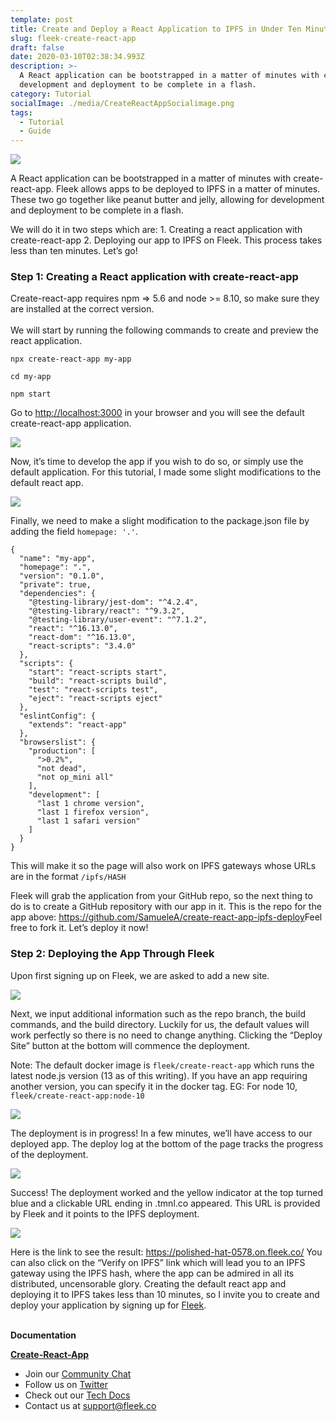 ```yaml
---
template: post
title: Create and Deploy a React Application to IPFS in Under Ten Minutes
slug: fleek-create-react-app
draft: false
date: 2020-03-10T02:38:34.993Z
description: >-
  A React application can be bootstrapped in a matter of minutes with create-react-app. Fleek allows apps to be deployed to IPFS in a matter of minutes. These two go together like peanut butter and jelly, allowing for
  development and deployment to be complete in a flash.
category: Tutorial
socialImage: ./media/CreateReactAppSocialimage.png
tags:
  - Tutorial
  - Guide
---
```

![](./media/CreateReactAppSocialimage.png)

A React application can be bootstrapped in a matter of minutes with create-react-app. Fleek allows apps to be deployed to IPFS in a matter of minutes. These two go together like peanut butter and jelly, allowing for development and deployment to be complete in a flash.

We will do it in two steps which are: 1. Creating a react application with create-react-app 2. Deploying our app to IPFS on Fleek. This process takes less than ten minutes. Let’s go!

### Step 1: Creating a React application with create-react-app

Create-react-app requires npm => 5.6 and node >= 8.10, so make sure they are installed at the correct version.\
\
We will start by running the following commands to create and preview the react application.

`npx create-react-app my-app`

`cd my-app`

`npm start`

Go to <http://localhost:3000> in your browser and you will see the default create-react-app application.

![](./media/1-localhost.png)

Now, it’s time to develop the app if you wish to do so, or simply use the default application. For this tutorial, I made some slight modifications to the default react app.

![](./media/2createreactapp.png)

Finally, we need to make a slight modification to the package.json file by adding the field `homepage: '.'`.

```
{
  "name": "my-app",
  "homepage": ".",
  "version": "0.1.0",
  "private": true,
  "dependencies": {
    "@testing-library/jest-dom": "^4.2.4",
    "@testing-library/react": "^9.3.2",
    "@testing-library/user-event": "^7.1.2",
    "react": "^16.13.0",
    "react-dom": "^16.13.0",
    "react-scripts": "3.4.0"
  },
  "scripts": {
    "start": "react-scripts start",
    "build": "react-scripts build",
    "test": "react-scripts test",
    "eject": "react-scripts eject"
  },
  "eslintConfig": {
    "extends": "react-app"
  },
  "browserslist": {
    "production": [
      ">0.2%",
      "not dead",
      "not op_mini all"
    ],
    "development": [
      "last 1 chrome version",
      "last 1 firefox version",
      "last 1 safari version"
    ]
  }
}
```

This will make it so the page will also work on IPFS gateways whose URLs are in the format `/ipfs/HASH`

Fleek will grab the application from your GitHub repo, so the next thing to do is to create a GitHub repository with our app in it. This is the repo for the app above: <https://github.com/SamueleA/create-react-app-ipfs-deploy>Feel free to fork it. Let’s deploy it now!

### Step 2: Deploying the App Through Fleek

Upon first signing up on Fleek, we are asked to add a new site.

![](./media/3-add-site.png)

Next, we input additional information such as the repo branch, the build commands, and the build directory. Luckily for us, the default values will work perfectly so there is no need to change anything. Clicking the “Deploy Site” button at the bottom will commence the deployment.

Note: The default docker image is `fleek/create-react-app` which runs the latest node.js version (13 as of this writing). If you have an app requiring another version, you can specify it in the docker tag. EG: For node 10, `fleek/create-react-app:node-10`

![](./media/4reactapp.png)

The deployment is in progress! In a few minutes, we’ll have access to our deployed app. The deploy log at the bottom of the page tracks the progress of the deployment.

![](./media/5reactapp.png)

Success! The deployment worked and the yellow indicator at the top turned blue and a clickable URL ending in .tmnl.co appeared. This URL is provided by Fleek and it points to the IPFS deployment.

![](./media/6-og-success.png)

Here is the link to see the result: <https://polished-hat-0578.on.fleek.co/> You can also click on the “Verify on IPFS” link which will lead you to an IPFS gateway using the IPFS hash, where the app can be admired in all its distributed, uncensorable glory. Creating the default react app and deploying it to IPFS takes less than 10 minutes, so I invite you to create and deploy your application by signing up for [Fleek](https://app.fleek.co).

**\
Documentation** 

**[Create-React-App](https://reactjs.org/docs/create-a-new-react-app.html)**

* Join our [Community Chat](https://join.slack.com/t/fleek-public/shared_invite/zt-bxna7y1d-PbVdut4rgHt5jM6Zjg9g9A)
* Follow us on [Twitter](https://twitter.com/FleekHQ) 
* Check out our [Tech Docs](https://docs.fleek.co/)
* Contact us at support@fleek.co 
